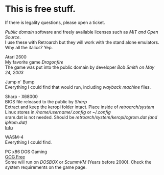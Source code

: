 # This is free stuff.<BR />
If there is legality questions, please open a ticket.

*Public domain* software and freely available licenses such as *MIT and Open Source*.<BR />
I use these with Retroarch but they will work with the stand alone emulators.<BR />
Why all the italics? Yep.
<BR />

Atari 2600<BR />
My favorite game *Dragonfire*<BR />
The game was put into the public domain by developer *Bob Smith on May 24, 2003*

Jump n' Bump<BR />
Everything I could find that would run, including *wayback machine* files.

Sharp - X68000<BR />
BIOS file released to the public by *Sharp*<BR />
Extract and keep the keropi folder intact. Place inside of *retroarch/system*<BR />
Linux stores in */home/username/.config* or *~/.config*<BR />
sram.dat is not needed. Should be *retroarch/system/keropi/cgrom.dat (and iplrom.dat)*<BR />
[Info](https://www.libretro.com/index.php/new-core-px68k-androidioswindowslinuxmac)

WASM-4<BR />
Everything I could find.

PC x86 DOS Gaming<BR />
[GOG Free](https://www.gog.com/en/partner/free_games)<BR />
Some will run on *DOSBOX* or *ScummVM* (Years before 2000). Check the system requirements on the game page.
